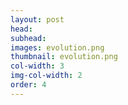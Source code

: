 ```yaml
---
layout: post
head: 
subhead:
images: evolution.png
thumbnail: evolution.png
col-width: 3
img-col-width: 2
order: 4
---
```

